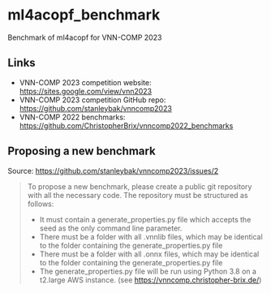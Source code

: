 # ml4acopf_benchmark
Benchmark of ml4acopf for VNN-COMP 2023

## Links
- VNN-COMP 2023 competition website: https://sites.google.com/view/vnn2023
- VNN-COMP 2023 competition GitHub repo: https://github.com/stanleybak/vnncomp2023
- VNN-COMP 2022 benchmarks: https://github.com/ChristopherBrix/vnncomp2022_benchmarks

## Proposing a new benchmark
Source: https://github.com/stanleybak/vnncomp2023/issues/2
>To propose a new benchmark, please create a public git repository with all the necessary code.
>The repository must be structured as follows:
> - It must contain a generate_properties.py file which accepts the seed as the only command line parameter.
> - There must be a folder with all .vnnlib files, which may be identical to the folder containing the generate_properties.py file
> - There must be a folder with all .onnx files, which may be identical to the folder containing the generate_properties.py file
> - The generate_properties.py file will be run using Python 3.8 on a t2.large AWS instance. (see https://vnncomp.christopher-brix.de/)
